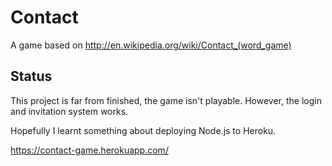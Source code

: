 Contact
=======

A game based on http://en.wikipedia.org/wiki/Contact_(word_game)

Status
----
This project is far from finished, the game isn't playable. However, the login and invitation system works.

Hopefully I learnt something about deploying Node.js to Heroku.

https://contact-game.herokuapp.com/

